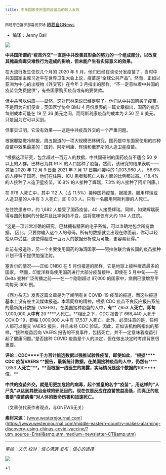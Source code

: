 ```yaml
---
title: 中东国家使用国药疫苗后的惊人发现
---
```

`西班牙巴塞罗那喜悦农场` [轉載自GNews](https://gnews.org/zh-hans/1540790/)

- 编译：Jenny Ball


![](https://assets.gnews.org/wp-content/uploads/2021/09/unknown-36.png)

**中共国所谓的“疫苗外交”一直是中共改善其形象的努力的一个组成部分，以改变其掩盖病毒灾难性行为造成的影响，但未能产生有实际意义的效果。**

在大流行发生仅仅几个月的 2020 年 5 月，他们已经在谈论分发疫苗了，当时中共国国家主席习近平在世界卫生大会上说，疫苗是“全球公共产品”。然而，正如以亚洲为中心的出版物《外交官》在今年 3 月指出的那样，“不一定意味着中共国的疫苗会免费提供”，有些国家购买疫苗或有的要贷款。

但中共可以供应——显然，这对巴林来说已经足够了。他们从中共国购买了疫苗。不是因为它们便宜；英国医学协会 BMJ 4 月份发表的一篇文章指出，国药的疫苗每剂成本可能在 19 至 36 美元之间，而阿斯利康疫苗的成本为 2.50 至 6 美元。只是因为它可以买到。

但事实证明，它没有效果——这是中共疫苗外交的一个严重问题。

根据耶路撒冷邮报，周五报道的一项大规模巴林研究，国药是中东国家使用的四种疫苗中效果最差的：国药、阿斯利康、辉瑞和俄罗斯的人造卫星疫苗。

“根据这项研究，包含超过一百万人的数据，中共国研制的国药疫苗不适合 50 岁以上的人群。巴林已为其 91% 的人口接种了疫苗。然而，该研究的结果表明——包括 2020 年 12 月 9 日至 2021 年 7 月 17 日期间接种的 1,003,960 人， 56.6% 的人接种了国药，他们在住院、ICU 患者和死亡人数方面的比例都过高。（18.4% 的人接种了人造卫星疫苗，16.8% 的人接种了辉瑞，7.3% 的人接种了阿斯利康。）

在 976 人死亡中，其中 112 人（占 11.5%）接种国药疫苗。据报道，服用辉瑞或人造卫星的人中有 3 人死亡，即 0.03 人。只有一名服用阿斯利康的人死亡。

在住院患者中，约 1,682 人接受了国药疫苗，40 人接受辉瑞。同样，如果辉瑞获得与国药相同的分配并且比率保持不变，这将意味仅有大约 134 人住院。

“这是一项非常准确的研究。巴林拥有精密的电子系统，可以准确地包含所有数据。 因此，只要你输入这个人的号码，所有的数据就会出现在你面前，你可以轻松从中受益，这使得超过一百万人的数据分析成为可能，更容易获得。”

此前有报道称，另一个主要使用国药的海湾国家——阿拉伯联合酋长国的疫苗接种计划不得不提供加强注射。

塞舌尔的情况——正如 CNBC 在 5 月份报道的那样，它是地球上接种疫苗最多的国家。 然而，印度洋群岛使用国药进行大部分疫苗接种，即使在 5 月中旬——在 Delta 变种广泛传播之前——在一个刚刚超过 97,000 的国家中，病例已激增至平均每天 300 例。

《西方杂志》发表这篇文章是为了阐明有关 COVID-19 疫苗的报道，而这些报道基本上没有被主流媒体报道。本着同样的精神，根据 CDC 疫苗不良反应报告系统的最新统计数据（VAERS），在美国接种疫苗的人中，**有**** 7,653 ****人死亡**，**即每**** 1,000,000 ****人中有**** 20 ****人死亡。**相比之下，CDC 报告了 666,440 人死于 COVID-19，即每 1,000,000 人中有 17,537 人死亡。此外，必须注意的是，任何人都可以提交 VAERS 报告，并且未经 CDC 验证。因此，正如该机构所指出的那样，“接种疫苗后向 VAERS 报告的不良事件，包括死亡，并不一定意味着疫苗引起了健康问题。”是否接种 COVID 疫苗是个人的决定，但在做出决定时考虑背景很重要。

**评论：CDC****千方百计挑选数据以强推试验性疫苗，即使如此**，**“根据**** CDC ****疫苗****VAERS ****报告**，**最新统计数据，在美国接种疫苗的人中**，仍然**有**** 7,653 ****人死亡”**。**而根据一线医生的揭露，实际情况是这个数据的****100****倍。**

**中共的疫苗外交，就是用更加危险的病毒，起个堂皇的名字“疫苗“，用这样的“人尸丸”以达到其统治全球的邪恶目的。现在仅是反应在疫苗效益高低，而真正的危害是“疫苗病毒”对人体的致命伤害和加速死亡。**

（文章仅代表作者观点，与GNEWS无关）

**素材来源：**[www.westernjournal.com](https://www.westernjournal.com/middle-eastern-country-makes-alarming-discovery-using-chinas-covid-vaccine/?utm_source=Email&amp;utm_medium=newsletter-CT&amp;utm)

* * *

*审核：文乐
校对：信心满满
发布：信心的选择*

![](https://assets.gnews.org/wp-content/uploads/2021/09/GNEWS_CH..jpeg)

+1
